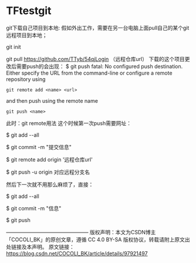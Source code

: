 # TFtestgit
git下载自己项目到本地:
假如外出工作，需要在另一台电脑上面pull自己的某个git远程项目到本地；

 git init
 
 git pull https://github.com/TTyb/54qjLogin   （远程仓库url）
下载的这个项目更改后需要push的会出现：
$ git push
fatal: No configured push destination.
Either specify the URL from the command-line or configure a remote repository using
 
    git remote add <name> <url>
 
and then push using the remote name
 
    git push <name>
此时：git remote用法
这个时候第一次push需要网址：
 
$ git add --all

$ git commit -m "提交信息"

$ git remote add origin '远程仓库url'

$ git push -u origin 对应远程分支名
 
 
 
然后下一次就不用那么麻烦了，直接：
 
$ git add --all

$ git commit -m "信息"

$ git push

————————————————
版权声明：本文为CSDN博主「COCOLI_BK」的原创文章，遵循 CC 4.0 BY-SA 版权协议，转载请附上原文出处链接及本声明。
原文链接：https://blog.csdn.net/COCOLI_BK/article/details/97921497
